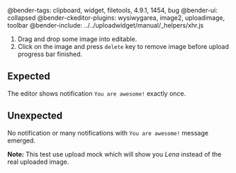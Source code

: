 @bender-tags: clipboard, widget, filetools, 4.9.1, 1454, bug
@bender-ui: collapsed
@bender-ckeditor-plugins: wysiwygarea, image2, uploadimage, toolbar
@bender-include: ../../uploadwidget/manual/_helpers/xhr.js

1. Drag and drop some image into editable.
2. Click on the image and press `delete` key to remove image before upload progress bar finished.

## Expected

The editor shows notification `You are awesome!` exactly once.

## Unexpected

No notification or many notifications with `You are awesome!` message emerged.

**Note:** This test use upload mock which will show you *Lena* instead of the real uploaded image.
